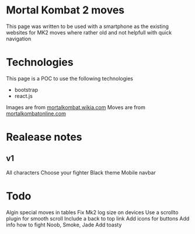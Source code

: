# Mortal Kombat 2 moves

This page was written to be used with a smartphone as the existing websites for MK2 moves where rather old and not helpfull with quick navigation

# Technologies

This page is a POC to use the following technologies

* bootstrap
* react.js

Images are from [mortalkombat.wikia.com](http://mortalkombat.wikia.com/wiki/Mortal_Kombat_II/)
Moves are from [mortalkombatonline.com](www.mortalkombatonline.com/content/games/mk2/)

# Realease notes

## v1
All characters
Choose your fighter
Black theme
Mobile navbar

# Todo
Algin special moves in tables
Fix Mk2 log size on devices
Use a scrollto plugin for smooth scroll
Include a back to top link
Add icons for buttons
Add info how to fight Noob, Smoke, Jade
Add toasty